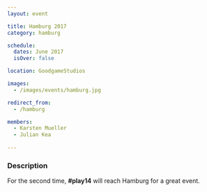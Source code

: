 ```yaml
---
layout: event

title: Hamburg 2017
category: hamburg

schedule:
  dates: June 2017
  isOver: false

location: GoodgameStudios

images:
  - /images/events/hamburg.jpg

redirect_from:
  - /hamburg

members:
  - Karsten Mueller
  - Julian Kea
  
---
```


### Description
For the second time, **#play14** will reach Hamburg for a great event.
